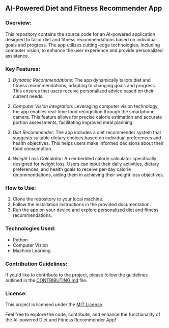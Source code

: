 ## AI-Powered Diet and Fitness Recommender App

### Overview:
This repository contains the source code for an AI-powered application designed to tailor diet and fitness recommendations based on individual goals and progress. The app utilizes cutting-edge technologies, including computer vision, to enhance the user experience and provide personalized assistance.

### Key Features:

1. *Dynamic Recommendations:* The app dynamically tailors diet and fitness recommendations, adapting to changing goals and progress. This ensures that users receive personalized advice based on their current needs.

2. *Computer Vision Integration:* Leveraging computer vision technology, the app enables real-time food recognition through the smartphone camera. This feature allows for precise calorie estimation and accurate portion assessments, facilitating improved meal planning.

3. *Diet Recommender:* The app includes a diet recommender system that suggests suitable dietary choices based on individual preferences and health objectives. This helps users make informed decisions about their food consumption.

4. *Weight Loss Calculator:* An embedded calorie calculator specifically designed for weight loss. Users can input their daily activities, dietary preferences, and health goals to receive per-day calorie recommendations, aiding them in achieving their weight loss objectives.

### How to Use:
1. Clone the repository to your local machine.
2. Follow the installation instructions in the provided documentation.
3. Run the app on your device and explore personalized diet and fitness recommendations.

### Technologies Used:
- Python
- Computer Vision
- Machine Learning

### Contribution Guidelines:
If you'd like to contribute to the project, please follow the guidelines outlined in the [CONTRIBUTING.md](CONTRIBUTING.md) file.

### License:
This project is licensed under the [MIT License](LICENSE).

Feel free to explore the code, contribute, and enhance the functionality of the AI-powered Diet and Fitness Recommender App!
